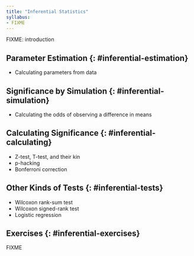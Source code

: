 ```yaml
---
title: "Inferential Statistics"
syllabus:
- FIXME
---
```


FIXME: introduction

## Parameter Estimation {: #inferential-estimation}

-   Calculating parameters from data

## Significance by Simulation {: #inferential-simulation}

-   Calculating the odds of observing a difference in means

## Calculating Significance {: #inferential-calculating}

-   Z-test, T-test, and their kin
-   p-hacking
-   Bonferroni correction

## Other Kinds of Tests {: #inferential-tests}

-   Wilcoxon rank-sum test
-   Wilcoxon signed-rank test
-   Logistic regression

## Exercises {: #inferential-exercises}

FIXME
